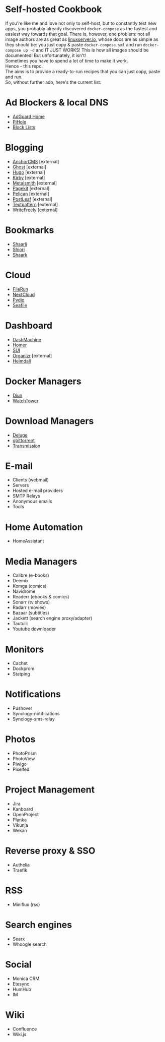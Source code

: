 # Self-hosted Cookbook

If you're like me and love not only to self-host, but to constantly test new apps, you probably already discovered `docker-compose` as the fastest and easiest way towards that goal.
There is, however, one problem: not all image authors are as great as [linuxserver.io](https://hub.docker.com/u/linuxserver), whose docs are as simple as they should be: you just copy & paste `docker-compose.yml` and run `docker-compose up -d` and IT JUST WORKS!
This is how all images should be documented!
But unfortunately, it isn't!<br>
Sometimes you have to spend a lot of time to make it work.<br>
Hence - this repo.<br>
The aims is to provide a ready-to-run recipes that you can just copy, paste and run.<br>
So, without further ado, here's the current list:

# Ad Blockers & local DNS
- [AdGuard Home](apps/ad-blockers/adguard.md)
- [PiHole](apps/ad-blockers/pihole.md)
- [Block Lists](apps/ad-blockers/lists.md)


# Blogging
- [AnchorCMS](https://github.com/anchorcms/anchor-cms#installation)  [external]
- [Ghost](https://ghost.org/docs/install/docker/)  [external]
- [Hugo](https://gohugo.io/)  [external]
- [Kirby](https://getkirby.com/)  [external]
- [Metalsmith](https://metalsmith.io/)  [external]
- [Pagekit](https://pagekit.com/docs/getting-started/installation)  [external]
- [Pelican](https://docs.getpelican.com/en/stable/quickstart.html#installation)  [external]
- [PostLeaf](https://www.postleaf.org/installing)  [external]
- [Textpattern](https://docs.textpattern.com/installation/)  [external]
- [WriteFreely](https://github.com/writeas/writefreely)  [external]

# Bookmarks
- [Shaarli](apps/bookmarks/shaarli.md)
- [Shiori](apps/bookmarks/shiori.md)
- [Shaark](apps/bookmarks/shaark.md)

# Cloud
- [FileRun](apps/cloud/filerun.md)
- [NextCloud](apps/cloud/nextcloud.md)
- [Pydio](apps/cloud/pydio.md)
- [Seafile](apps/cloud/seafile.md)

# Dashboard
- [DashMachine](apps/dashboard/dashmachine.md)
- [Homer](apps/dashboard/homer.md)
- [SUI](apps/dashboard/sui.md)
- [Organizr](https://github.com/causefx/Organizr) [external]
- [Heimdall](https://github.com/linuxserver/Heimdall)

# Docker Managers
- [Diun](apps/docker/diun.md)
- [WatchTower](apps/docker/watch-tower.md)

# Download Managers
- [Deluge](apps/downloads/deluge.md)
- [qbittorrent](apps/downloads/qbit.md)
- [Transmission](apps/downloads/transmission.md)

# E-mail
- Clients (webmail)
- Servers
- Hosted e-mail providers
- SMTP Relays
- Anonymous emails
- Tools

# Home Automation
- HomeAssistant

# Media Managers
- Calibre (e-books)
- Deemix
- Komga (comics)
- Navidrome
- Readerr (ebooks & comics)
- Sonarr (tv shows)
- Radarr (movies)
- Bazaar (subtitles)
- Jackett (search engine proxy/adapter)
- Tautulli
- Youtube downloader

# Monitors
- Cachet
- Dockprom
- Statping

# Notifications
- Pushover
- Synology-notifications
- Synology-sms-relay

# Photos
- PhotoPrism
- PhotoView
- Piwigo
- Pixelfed

 # Project Management
- Jira
- Kanboard
- OpenProject
- Planka
- Vikunja
- Wekan

# Reverse proxy & SSO
- Authelia
- Traefik

 # RSS
 - Miniflux (rss)

# Search engines
- Searx
- Whoogle search

# Social
- Monica CRM
- Etesync
- HumHub
- IM

# Wiki
- Confluence
- Wiki.js

